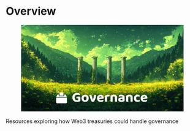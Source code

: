 # Overview

<figure><img src=".gitbook/assets/governance-header.png" alt=""><figcaption></figcaption></figure>

Resources exploring how Web3 treasuries could handle governance

